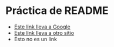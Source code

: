 # Práctica de README
- [Este link lleva a Google](www.google.com)
- [Este link lleva a otro sitio](www.facebook.com)
- Esto no es un link
